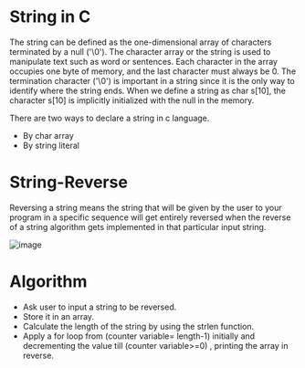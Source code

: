 
# String in C

The string can be defined as the one-dimensional array of characters terminated by a null ('\0'). The character array or the string is used to manipulate text such as word or sentences. Each character in the array occupies one byte of memory, and the last character must always be 0. The termination character ('\0') is important in a string since it is the only way to identify where the string ends. When we define a string as char s[10], the character s[10] is implicitly initialized with the null in the memory.

There are two ways to declare a string in c language.

- By char array
- By string literal

# String-Reverse

Reversing a string means the string that will be given by the user to your program in a specific sequence will get entirely reversed when the reverse of a string algorithm gets implemented in that particular input string.

![image](https://user-images.githubusercontent.com/125336949/234471716-bc56f4b5-ce54-4e02-ae8e-e59c4eb0c772.png)

# Algorithm

- Ask user to input a string to be reversed.
- Store it in an array.
- Calculate the length of the string by using the strlen function.
- Apply a for loop from (counter variable= length-1) initially and decrementing the value till (counter variable>=0) , printing the array in reverse.
